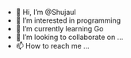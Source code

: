 - 👋 Hi, I’m @Shujaul
- 👀 I’m interested in programming
- 🌱 I’m currently learning Go
- 💞️ I’m looking to collaborate on ...
- 📫 How to reach me ...

<!---
Shujaul/Shujaul is a ✨ special ✨ repository because its `README.md` (this file) appears on your GitHub profile.
You can click the Preview link to take a look at your changes.
--->

